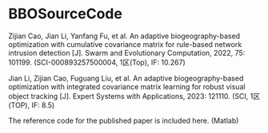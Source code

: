 # BBOSourceCode

Zijian Cao, Jian Li, Yanfang Fu, et al. An adaptive biogeography-based optimization with cumulative covariance matrix for rule-based network intrusion detection [J]. Swarm and Evolutionary Computation, 2022, 75: 101199. (SCI-000893257500004, 1区(Top), IF: 10.267)

Jian Li, Zijian Cao, Fuguang Liu, et al. An adaptive biogeography-based optimization with integrated covariance matrix learning for robust visual object tracking [J]. Expert Systems with Applications, 2023: 121110. (SCI, 1区(TOP), IF: 8.5)

The reference code for the published paper is included here. (Matlab)

